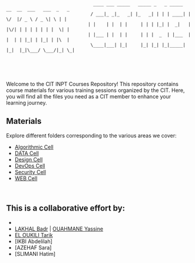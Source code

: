 ```
                                 ____ ___ _____   _____ _   _ _____   __  __  ___   ___  _   _ 
                                / ___|_ _|_   _| |_   _| | | | ____| |  \/  |/ _ \ / _ \| \ | |
                               | |    | |  | |     | | | |_| |  _|   | |\/| | | | | | | |  \| |
                               | |___ | |  | |     | | |  _  | |___  | |  | | |_| | |_| | |\  |
                                \____|___| |_|     |_| |_| |_|_____| |_|  |_|\___/ \___/|_| \_|
                                                                                 
```




<br>
<br>



Welcome to the CIT INPT Courses Repository! This repository contains course materials for various training sessions organized by the CIT. Here, you will find all the files you need as a CIT member to enhance your learning journey.



## Materials

Explore different folders corresponding to the various areas we cover:
- [Algorithmic Cell](./24-25/AlgoCell)
- [DATA Cell](./24-25/DataCell)
- [Design Cell](./24-25/DesignCell)
- [DevOps Cell](./24-25/DevOpsCell)
- [Security Cell](./24-25/SecurityCell)
- [WEB Cell](./24-25/WebCell)



<br>

## This is a collaborative effort by:
  - 
  - [LAKHAL Badr](https://github.com/BALK-03) | [OUAHMANE Yassine](https://github.com/YassineOUAHMANE)
  - [EL OUKILI Tarik](https://github.com/TarikEloukili)
  - [IKBI Abdelilah]
  - [AZEHAF Sara]
  - [SLIMANI Hatim]




